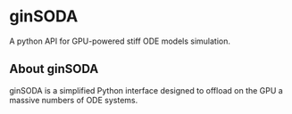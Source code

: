 # ginSODA

A python API for GPU-powered stiff ODE models simulation.

## About ginSODA

ginSODA is a simplified Python interface designed to offload on the GPU a massive numbers of ODE systems.

